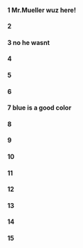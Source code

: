 #### 1 Mr.Mueller wuz here!
#### 2
#### 3 no he wasnt
#### 4
#### 5
#### 6
#### 7 blue is a good color
#### 8
#### 9
#### 10
#### 11
#### 12
#### 13
#### 14
#### 15